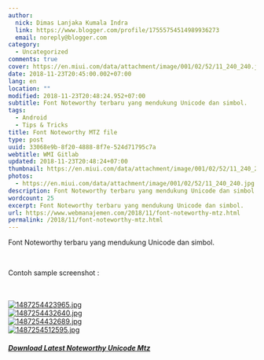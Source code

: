```yaml
---
author:
  nick: Dimas Lanjaka Kumala Indra
  link: https://www.blogger.com/profile/17555754514989936273
  email: noreply@blogger.com
category:
  - Uncategorized
comments: true
cover: https://en.miui.com/data/attachment/image/001/02/52/11_240_240.jpg
date: 2018-11-23T20:45:00.002+07:00
lang: en
location: ""
modified: 2018-11-23T20:48:24.952+07:00
subtitle: Font Noteworthy terbaru yang mendukung Unicode dan simbol.
tags:
  - Android
  - Tips & Tricks
title: Font Noteworthy MTZ file
type: post
uuid: 33068e9b-8f20-4888-8f7e-524d71795c7a
webtitle: WMI Gitlab
updated: 2018-11-23T20:48:24+07:00
thumbnail: https://en.miui.com/data/attachment/image/001/02/52/11_240_240.jpg
photos:
  - https://en.miui.com/data/attachment/image/001/02/52/11_240_240.jpg
description: Font Noteworthy terbaru yang mendukung Unicode dan simbol.
wordcount: 25
excerpt: Font Noteworthy terbaru yang mendukung Unicode dan simbol.
url: https://www.webmanajemen.com/2018/11/font-noteworthy-mtz.html
permalink: /2018/11/font-noteworthy-mtz.html
---
```


<p>    Font Noteworthy terbaru yang mendukung Unicode dan simbol. </p><br><p>    Contoh sample screenshot : </p><br><br><a href="https://en.miui.com/forum.php?mod=viewthread&amp;tid=508662&amp;aid=1025211&amp;from=album&amp;page=1&amp;mobile=2" rel="noopener noreferer nofollow">    <img id="aimg_1025211" src="https://en.miui.com/data/attachment/image/001/02/52/11_240_240.jpg" alt="1487254423965.jpg" title="1487254423965.jpg"></a><br><a href="https://en.miui.com/forum.php?mod=viewthread&amp;tid=508662&amp;aid=1025212&amp;from=album&amp;page=1&amp;mobile=2" rel="noopener noreferer nofollow">    <img id="aimg_1025212" src="https://en.miui.com/data/attachment/image/001/02/52/12_240_240.jpg" alt="1487254432640.jpg" title="1487254432640.jpg"></a><br><a href="https://en.miui.com/forum.php?mod=viewthread&amp;tid=508662&amp;aid=1025213&amp;from=album&amp;page=1&amp;mobile=2" rel="noopener noreferer nofollow">    <img id="aimg_1025213" src="https://en.miui.com/data/attachment/image/001/02/52/13_240_240.jpg" alt="1487254432689.jpg" title="1487254432689.jpg"></a><br><a href="https://en.miui.com/forum.php?mod=viewthread&amp;tid=508662&amp;aid=1025214&amp;from=album&amp;page=1&amp;mobile=2" rel="noopener noreferer nofollow">    <img id="aimg_1025214" src="https://en.miui.com/data/attachment/image/001/02/52/14_240_240.jpg" alt="1487254512595.jpg" title="1487254512595.jpg"></a><h5><a href="https://www.mediafire.com/file/246piz7gk7fnd5i/" class="" rel="noopener noreferer nofollow">Download Latest Noteworthy Unicode Mtz</a></h5>
